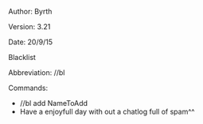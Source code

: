 Author: Byrth

Version: 3.21

Date: 20/9/15

Blacklist

Abbreviation: //bl

Commands:  
* //bl add NameToAdd
* Have a enjoyfull day with out a chatlog full of spam^^